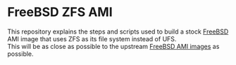 # FreeBSD ZFS AMI

This repository explains the steps and scripts used to build a stock [FreeBSD](https://www.freebsd.org/) AMI image that uses ZFS as its file system instead of UFS.  
This will be as close as possible to the upstream [FreeBSD AMI images](https://aws.amazon.com/marketplace/seller-profile?id=92bb514d-02bc-49fd-9727-c474863f63da&ref=dtl_B07L6QV354) as possible.
